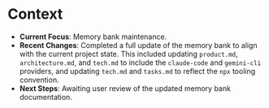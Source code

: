 # Context

*   **Current Focus**: Memory bank maintenance.
*   **Recent Changes**: Completed a full update of the memory bank to align with the current project state. This included updating `product.md`, `architecture.md`, and `tech.md` to include the `claude-code` and `gemini-cli` providers, and updating `tech.md` and `tasks.md` to reflect the `npx` tooling convention.
*   **Next Steps**: Awaiting user review of the updated memory bank documentation.